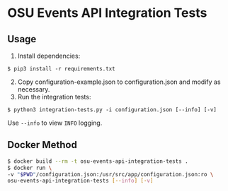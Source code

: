 # OSU Events API Integration Tests

## Usage

1. Install dependencies:
```
$ pip3 install -r requirements.txt
```
2. Copy configuration-example.json to configuration.json and modify as necessary.
3. Run the integration tests:
```
$ python3 integration-tests.py -i configuration.json [--info] [-v]
```
Use `--info` to view `INFO` logging.

## Docker Method
```bash
$ docker build --rm -t osu-events-api-integration-tests .
$ docker run \
-v "$PWD"/configuration.json:/usr/src/app/configuration.json:ro \
osu-events-api-integration-tests [--info] [-v]
```
